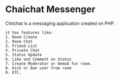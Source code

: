 Chaichat Messenger
====================

Chitchat is a messaging application created on PHP.
```
it has features like:
1. Room Create
2. Room Chat
3. Friend List
4. Private Chat
5. Status Update
6. Like and Comment on Status
7. Create Moderator or Demod for room.
8. Kick or Ban user from room
9. ETC.
```